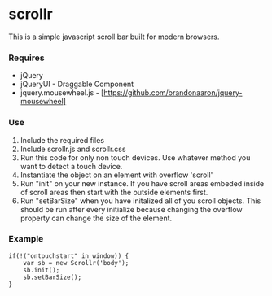 scrollr
=======

This is a simple javascript scroll bar built for modern browsers.

### Requires
*	jQuery
*	jQueryUI - Draggable Component
*	jquery.mousewheel.js - [https://github.com/brandonaaron/jquery-mousewheel]

### Use
1.	Include the required files
2.	Include scrollr.js and scrollr.css
3.	Run this code for only non touch devices. Use whatever method you want to detect a touch device.
4.	Instantiate the object on an element with overflow 'scroll'
5.	Run "init" on your new instance. If you have scroll areas embeded inside of scroll areas then start with the outside elements first.
6.	Run "setBarSize" when you have initalized all of you scroll objects. This should be run after every initialize because changing the overflow property can change the size of the element.

### Example
	if(!("ontouchstart" in window)) {
		var sb = new Scrollr('body');
		sb.init();
		sb.setBarSize();
	}